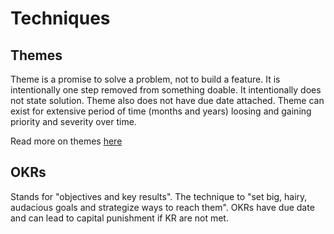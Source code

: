 
# Techniques

## Themes

Theme is a promise to solve a problem, not to build a feature. It is intentionally one step removed from something doable. 
It intentionally does not state solution. Theme also does not have due date attached. Theme can exist for extensive period of time (months and years) loosing and gaining priority and severity over time.

Read more on themes [here](https://medium.com/uie-brain-sparks/themes-a-small-change-to-product-roadmaps-with-large-effects-a9a9a496b800) 

## OKRs

Stands for "objectives and key results". The technique to "set big, hairy, audacious goals and strategize ways to reach them".
OKRs have due date and can lead to capital punishment if KR are not met. 

